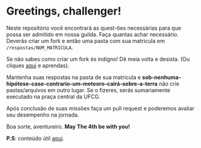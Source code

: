 <h1>Greetings, challenger!</h1>

Neste repositório você encontrará as quest-ões necessárias para que possa ser admitido em nossa guilda. Faça quantas achar necessário.
Deverás criar um fork e então uma pasta com sua matricula em `/respostas/NUM_MATRICULA`.

Se não sabes como criar um fork és indigno! Dê meia volta e desista.
(Ou cliques [aqui](http://pythonclub.com.br/como-fazer-fork-clone-push-pull-request-no-github.html) e aprendas).

Mantenha suas respostas na pasta de sua matricula e **sob-nenhuma-hipótese-caso-contrario-um-meteoro-cairá-sobre-a-terra** não crie pastas/arquivos em outro lugar. Se o fizeres, serás sumariamente executado na praça central da UFCG.

Após conclusão de suas missões faça um pull request e poderemos avaliar seu desempenho na jornada.

Boa sorte, aventureiro.
**May The 4th be with you!**

**P.S**: conteúdo útil [aqui](https://drive.google.com/drive/folders/0B_GydWLdj9t-OHY1RjJXeWllUEU).